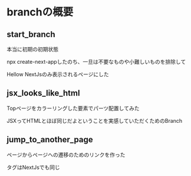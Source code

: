 # branchの概要

## start_branch

本当に初期の初期状態

npx create-next-appしたのち、一旦は不要なものや小難しいものを排除して

Hellow NextJsのみ表示されるページにした

## jsx_looks_like_html

Topページをカラーリングした要素でパーツ配置してみた

JSXってHTMLとほぼ同じだよということを実感していただくためのBranch

## jump_to_another_page

ページからページへの遷移のためのリンクを作った

<a>タグはNextJsでも同じ